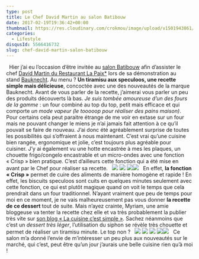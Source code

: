 ```yaml
---
type: post
title: Le Chef David Martin au salon Batibouw
date: 2017-02-19T19:36:42+00:00
thumbnail: https://res.cloudinary.com/crokmou/image/upload/v1501943861/chef-david-martin-la-paix-batibouw-Bauknecht-2017-1.jpg
categories: 
  - Lifestyle
disqusId: 5566416732
slug: chef-david-martin-salon-batibouw
---
```


  Hier j’ai eu l’occasion d’être invitée au [salon Batibouw](https://www.batibouw.com/fr) afin d’assister le chef [David Martin du Restaurant La Paix*](http://www.lapaix1892.com/) lors de sa démonstration au stand [Bauknecht](http://www.bauknecht.be/). Au menu ? **Un tiramisu aux speculoos, une recette simple mais délicieuse**, concoctée avec une des nouveautés de la marque Bauknecht. Avant de vous parler de la recette, j’aimerai vous parler un peu des produits découverts là bas. _Je suis tombée amoureuse d’un des fours de la gamme_ : un four combiné au top du top, petit mais efficace et qui comporte _un mode vapeur (le tooooop pour réaliser des pains maison)_. Pour certains cela peut paraitre étrange de me voir en extase sur un four mais ne pouvant changer le miens je n’ai jamais fait attention à ce qu’il pouvait se faire de nouveau. J’ai donc été agréablement surprise de toutes les possibilités qui s’offraient à nous maintenant. C’est vrai qu’une cuisine bien rangée, ergonomique et jolie, c’est toujours plus agréable pour cuisiner. J’y ai également vu une hotte encastrée à mes les plaques, un chouette frigo/congelo encastrable et un micro-ondes avec une fonction « Crisp » bien pratique. C’est d’ailleurs cette fonction qui a été mise en avant par le Chef pour réaliser sa recette.   ![](http://www.crokmou.com/wp-content/uploads/2017/02/chef-david-martin-la-paix-batibouw-Bauknecht-2017-2.jpg) ![](http://www.crokmou.com/wp-content/uploads/2017/02/chef-david-martin-la-paix-batibouw-Bauknecht-2017-3.jpg) ![](http://www.crokmou.com/wp-content/uploads/2017/02/chef-david-martin-la-paix-batibouw-Bauknecht-2017-6.jpg)![](http://www.crokmou.com/wp-content/uploads/2017/02/chef-david-martin-la-paix-batibouw-Bauknecht-2017-4.jpg)   En effet, **la fonction « Crisp »** permet de cuire des aliments de manière homogène et rapide ! En effet, les biscuits speculoos sont cuits en quelques minutes seulement avec cette fonction, ce qui est plutôt magique quand on voit le temps que cela prendrait dans un four traditionnel. N’ayant vraiment que peu de temps pour moi en ce moment, je ne vais malheureusement pas vous donner **la recette de ce dessert** tout de suite. Mais n’ayez crainte, Myriam, une amie bloggeuse va tenter la recette chez elle et va très probablement la publier très vite sur [son blog « La cuisine c’est simple »](http://www.lacuisinecestsimple.com/). Sachez néanmoins que c’est un _dessert très léger_, l’utilisation du siphon se révèle très chouette et permet de réaliser un tiramisu minute. Le top non ?   ![](http://www.crokmou.com/wp-content/uploads/2017/02/chef-david-martin-la-paix-batibouw-Bauknecht-2017-5.jpg) ![](http://www.crokmou.com/wp-content/uploads/2017/02/chef-david-martin-la-paix-batibouw-Bauknecht-2017-7.jpg) ![](http://www.crokmou.com/wp-content/uploads/2017/02/chef-david-martin-la-paix-batibouw-Bauknecht-2017-8.jpg) ![](http://www.crokmou.com/wp-content/uploads/2017/02/chef-david-martin-la-paix-batibouw-Bauknecht-2017-9.jpg)![](http://www.crokmou.com/wp-content/uploads/2017/02/chef-david-martin-la-paix-batibouw-Bauknecht-2017.jpg)   Ce salon m’a donné l’envie de m’intéresser un peu plus aux nouveautés sur le marché, qui c’est, peut être qu’un jour j’aurais une belle cuisine rien qu’à moi !